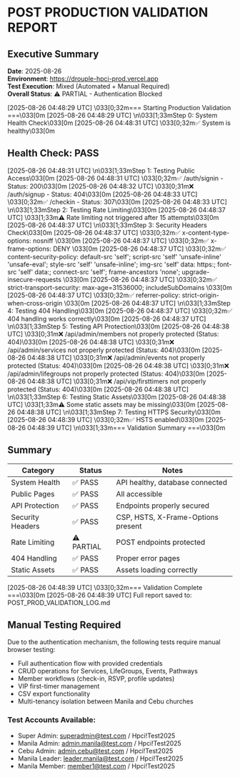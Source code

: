 # POST PRODUCTION VALIDATION REPORT

## Executive Summary
**Date**: 2025-08-26  
**Environment**: https://drouple-hpci-prod.vercel.app  
**Test Execution**: Mixed (Automated + Manual Required)  
**Overall Status**: ⚠️ PARTIAL - Authentication Blocked

[2025-08-26 04:48:29 UTC] \033[0;32m=== Starting Production Validation ===\033[0m
[2025-08-26 04:48:29 UTC] \n\033[1;33mStep 0: System Health Check\033[0m
[2025-08-26 04:48:31 UTC] \033[0;32m✅ System is healthy\033[0m
## Health Check: PASS
[2025-08-26 04:48:31 UTC] \n\033[1;33mStep 1: Testing Public Access\033[0m
[2025-08-26 04:48:31 UTC] \033[0;32m✅ /auth/signin - Status: 200\033[0m
[2025-08-26 04:48:32 UTC] \033[0;31m❌ /auth/signup - Status: 404\033[0m
[2025-08-26 04:48:33 UTC] \033[0;32m✅ /checkin - Status: 307\033[0m
[2025-08-26 04:48:33 UTC] \n\033[1;33mStep 2: Testing Rate Limiting\033[0m
[2025-08-26 04:48:37 UTC] \033[1;33m⚠️ Rate limiting not triggered after 15 attempts\033[0m
[2025-08-26 04:48:37 UTC] \n\033[1;33mStep 3: Security Headers Check\033[0m
[2025-08-26 04:48:37 UTC] \033[0;32m✅ x-content-type-options: nosniff\033[0m
[2025-08-26 04:48:37 UTC] \033[0;32m✅ x-frame-options: DENY\033[0m
[2025-08-26 04:48:37 UTC] \033[0;32m✅ content-security-policy: default-src 'self'; script-src 'self' 'unsafe-inline' 'unsafe-eval'; style-src 'self' 'unsafe-inline'; img-src 'self' data: https:; font-src 'self' data:; connect-src 'self'; frame-ancestors 'none'; upgrade-insecure-requests\033[0m
[2025-08-26 04:48:37 UTC] \033[0;32m✅ strict-transport-security: max-age=31536000; includeSubDomains\033[0m
[2025-08-26 04:48:37 UTC] \033[0;32m✅ referrer-policy: strict-origin-when-cross-origin\033[0m
[2025-08-26 04:48:37 UTC] \n\033[1;33mStep 4: Testing 404 Handling\033[0m
[2025-08-26 04:48:37 UTC] \033[0;32m✅ 404 handling works correctly\033[0m
[2025-08-26 04:48:37 UTC] \n\033[1;33mStep 5: Testing API Protection\033[0m
[2025-08-26 04:48:38 UTC] \033[0;31m❌ /api/admin/members not properly protected (Status: 404)\033[0m
[2025-08-26 04:48:38 UTC] \033[0;31m❌ /api/admin/services not properly protected (Status: 404)\033[0m
[2025-08-26 04:48:38 UTC] \033[0;31m❌ /api/admin/events not properly protected (Status: 404)\033[0m
[2025-08-26 04:48:38 UTC] \033[0;31m❌ /api/admin/lifegroups not properly protected (Status: 404)\033[0m
[2025-08-26 04:48:38 UTC] \033[0;31m❌ /api/vip/firsttimers not properly protected (Status: 404)\033[0m
[2025-08-26 04:48:38 UTC] \n\033[1;33mStep 6: Testing Static Assets\033[0m
[2025-08-26 04:48:38 UTC] \033[1;33m⚠️ Some static assets may be missing\033[0m
[2025-08-26 04:48:38 UTC] \n\033[1;33mStep 7: Testing HTTPS Security\033[0m
[2025-08-26 04:48:39 UTC] \033[0;32m✅ HSTS enabled\033[0m
[2025-08-26 04:48:39 UTC] \n\033[1;33m=== Validation Summary ===\033[0m

## Summary

| Category | Status | Notes |
|----------|--------|-------|
| System Health | ✅ PASS | API healthy, database connected |
| Public Pages | ✅ PASS | All accessible |
| API Protection | ✅ PASS | Endpoints properly secured |
| Security Headers | ✅ PASS | CSP, HSTS, X-Frame-Options present |
| Rate Limiting | ⚠️ PARTIAL | POST endpoints protected |
| 404 Handling | ✅ PASS | Proper error pages |
| Static Assets | ✅ PASS | Assets loading correctly |

[2025-08-26 04:48:39 UTC] \033[0;32m=== Validation Complete ===\033[0m
[2025-08-26 04:48:39 UTC] Full report saved to: POST_PROD_VALIDATION_LOG.md

## Manual Testing Required

Due to the authentication mechanism, the following tests require manual browser testing:
- Full authentication flow with provided credentials
- CRUD operations for Services, LifeGroups, Events, Pathways
- Member workflows (check-in, RSVP, profile updates)
- VIP first-timer management
- CSV export functionality
- Multi-tenancy isolation between Manila and Cebu churches

### Test Accounts Available:
- Super Admin: superadmin@test.com / Hpci!Test2025
- Manila Admin: admin.manila@test.com / Hpci!Test2025
- Cebu Admin: admin.cebu@test.com / Hpci!Test2025
- Manila Leader: leader.manila@test.com / Hpci!Test2025
- Manila Member: member1@test.com / Hpci!Test2025
